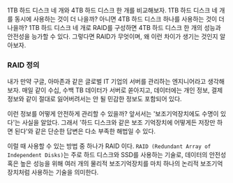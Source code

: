 1TB 하드 디스크 네 개와 4TB 하드 디스크 한 개를 비교해보자. 1TB 하드 디스크 네 개를 동시에 사용하는 것이 더 나을까? 아니면 4TB 하드 디스크 하나를 사용하는 것이 더 나을까? 1TB 하드 디스크 네 개로 RAID를 구성하면 4TB 하드 디스크 한 개의 성능과 안전성을 능가할 수 있다. 그렇다면 RAID가 무엇이며, 왜 이런 차이가 생기는 것인지 알아보자.

### RAID 정의
내가 만약 구글, 아마존과 같은 글로벌 IT 기업의 서버를 관리하는 엔지니어라고 생각해보자. 매일 같이 수십, 수백 TB 데이터가 서버로 쏟아지고, 데이터에는 개인 정보, 결제 정보와 같이 절대로 잃어버려서는 안 될 민감한 정보도 포함되어 있다.

이런 정보를 어떻게 안전하게 관리할 수 있을까? 앞서서는 '보조기억장치에도 수명이 있다'는 사실을 알았다. 그래서 '하드 디스크와 같은 보조 기억장치에 어떻게든 저장만 하면 된다'와 같은 단순한 답변은 다소 부족한 해법일 수 있다.

이럴 때 사용할 수 있는 방법 중 하나가 RAID 이다. `RAID (Redundant Array of Independent Disks)`는 주로 하드 디스크와 SSD를 사용하는 기술로, 데이터의 안전성 혹은 높은 성능을 위해 여러 개의 물리적 보조기억장치를 마치 하나의 논리적 보조기억장치처럼 사용하는 기술을 의미한다.
